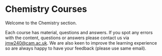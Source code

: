 # Chemistry Courses

Welcome to the Chemistry section.  

Each course has material, questions and answers. If you spot any errors with the content, questions or answers please contact us via jmw240@cam.ac.uk. We are also keen to improve the learning experience so are always happy to have your feedback (please use same email). 

